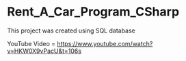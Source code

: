 # Rent_A_Car_Program_CSharp

This project was created using SQL database

YouTube Video = https://www.youtube.com/watch?v=HKW0X9vPacU&t=106s
